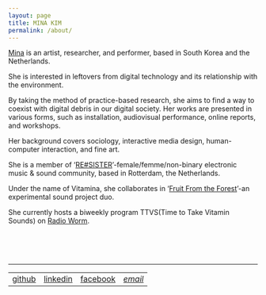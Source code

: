 ```yaml
---
layout: page
title: MINA KIM
permalink: /about/
---
```



<a href="http://mina-vitamina.net/" target="blank">Mina</a> is an artist, researcher, and performer, based in South Korea and the Netherlands.<br>

She is interested in leftovers from digital technology and its relationship with the environment.<br>

By taking the method of practice-based research, she aims to find a way to coexist with digital debris in our digital society. Her works are presented in various forms, such as installation, audiovisual performance, online reports, and workshops.<br>

Her background covers sociology, interactive media design, human-computer interaction, and fine art.<br>

She is a member of ‘<a href="https://www.facebook.com/resister.worm/" target="blank">RE#SISTER</a>’-female/femme/non-binary electronic music & sound community, based in Rotterdam, the Netherlands.<br>

Under the name of Vitamina, she collaborates in ‘<a href="https://fruitfromtheforest.com/" target="blank">Fruit From the Forest</a>’-an experimental sound project duo.<br>

She currently hosts a biweekly program TTVS(Time to Take Vitamin Sounds) on <a href="https://worm.org/" target="blank">Radio Worm</a>.
<br><br>


<!-- <address>
  <a href="mailto:lucid2713@gmail.com"><span class="icon email"></span>contact me</a>
</address> -->

<!-- <div id="email">lucid2713@gmail.com</div> -->

<br/><br/>
<hr>
<table id="other_links">
<tr>
<td><a href="http://github.com/lucid2713" target="blank"><span class="icon github"></span>github</a></td>
<td><a href="https://www.linkedin.com/in/mina-kim-66b849156/" target="blank"><span class="icon linkedin"></span>linkedin</a></td>
<!-- <td><a href="https://soundcloud.com/mina-vitamina" target="blank"><span class="icon soundcloud"></span>soundcloud</a></td> -->
<!-- <td><a href="https://vimeo.com/vitamina" target="blank"><span class="icon vimeo"></span>vimeo</a></td> -->
<td><a href="https://www.facebook.com/mina.kim.vitamina" target="blank"><span class="icon facebook"></span>facebook</a></td>
<td><address><a href="mailto:mina.vitamina@posteo.net"><span class="icon email"></span>email</a></address></td>
</tr>
</table>
